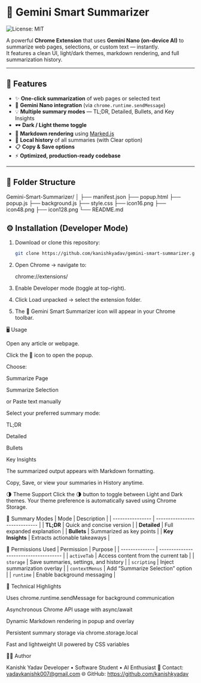 # 🧠 Gemini Smart Summarizer
![License: MIT](https://img.shields.io/badge/License-MIT-yellow.svg)


A powerful **Chrome Extension** that uses **Gemini Nano (on-device AI)** to summarize web pages, selections, or custom text — instantly.  
It features a clean UI, light/dark themes, markdown rendering, and full summarization history.  

---

## 🚀 Features

- ✨ **One-click summarization** of web pages or selected text  
- 🧩 **Gemini Nano integration** (via `chrome.runtime.sendMessage`)  
- 💡 **Multiple summary modes** — TL;DR, Detailed, Bullets, and Key Insights  
- 🕶️ **Dark / Light theme toggle**  
- 📝 **Markdown rendering** using [Marked.js](https://marked.js.org/)  
- 💾 **Local history** of all summaries (with Clear option)  
- 📋 **Copy & Save options**  
- ⚡ **Optimized, production-ready codebase**

---

## 🧱 Folder Structure

Gemini-Smart-Summarizer/
│
├── manifest.json
├── popup.html
├── popup.js
├── background.js
├── style.css
├── icon16.png
├── icon48.png
├── icon128.png
└── README.md

## ⚙️ Installation (Developer Mode)

1. Download or clone this repository:
   ```bash
   git clone https://github.com/kanishkyadav/gemini-smart-summarizer.git
2. Open Chrome → navigate to:

    chrome://extensions/
3. Enable Developer mode (toggle at top-right).

4. Click Load unpacked → select the extension folder.

5. The 🧠 Gemini Smart Summarizer icon will appear in your Chrome toolbar.

🖥️ Usage

Open any article or webpage.

Click the 🧠 icon to open the popup.

Choose:

Summarize Page

Summarize Selection

or Paste text manually

Select your preferred summary mode:

TL;DR

Detailed

Bullets

Key Insights

The summarized output appears with Markdown formatting.

Copy, Save, or view your summaries in History anytime.

🌗 Theme Support
Click the 🌗 button to toggle between Light and Dark themes.
Your theme preference is automatically saved using Chrome Storage.

🧠 Summary Modes
| Mode             | Description                   |
| ---------------- | ----------------------------- |
| **TL;DR**        | Quick and concise version     |
| **Detailed**     | Full expanded explanation     |
| **Bullets**      | Summarized as key points      |
| **Key Insights** | Extracts actionable takeaways |

🧾 Permissions Used
| Permission     | Purpose                               |
| -------------- | ------------------------------------- |
| `activeTab`    | Access content from the current tab   |
| `storage`      | Save summaries, settings, and history |
| `scripting`    | Inject summarization overlay          |
| `contextMenus` | Add “Summarize Selection” option      |
| `runtime`      | Enable background messaging           |

🧰 Technical Highlights

Uses chrome.runtime.sendMessage for background communication

Asynchronous Chrome API usage with async/await

Dynamic Markdown rendering in popup and overlay

Persistent summary storage via chrome.storage.local

Fast and lightweight UI powered by CSS variables

👨‍💻 Author

Kanishk Yadav
Developer •  Software Student • AI Enthusiast
📧 Contact: yadavkanishk007@gmail.com
🌐 GitHub: https://github.com/kanishkyadav



 
